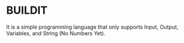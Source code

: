 # BUILDIT
It is a simple programming language that only supports Input, Output, Variables, and String (No Numbers Yet).
